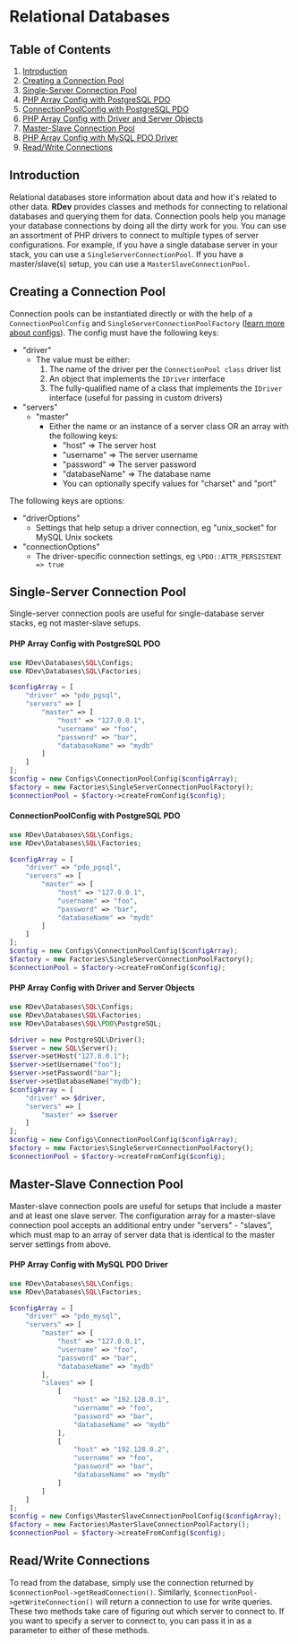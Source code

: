 # Relational Databases

## Table of Contents
1. [Introduction](#introduction)
2. [Creating a Connection Pool](#creating-a-connection-pool)
3. [Single-Server Connection Pool](#single-server-connection-pool)
  1. [PHP Array Config with PostgreSQL PDO](#php-array-config-with-postgresql-pdo)
  1. [ConnectionPoolConfig with PostgreSQL PDO](#connectionpoolconfig-with-postgresql-pdo)
  2. [PHP Array Config with Driver and Server Objects](#php-array-config-with-driver-and-server-objects)
4. [Master-Slave Connection Pool](#master-slave-connection-pool)
  1. [PHP Array Config with MySQL PDO Driver](#php-array-config-with-mysql-pdo-driver)
5. [Read/Write Connections](#readwrite-connections)

## Introduction
Relational databases store information about data and how it's related to other data.  **RDev** provides classes and methods for connecting to relational databases and querying them for data.  Connection pools help you manage your database connections by doing all the dirty work for you.  You can use an assortment of PHP drivers to connect to multiple types of server configurations.  For example, if you have a single database server in your stack, you can use a `SingleServerConnectionPool`.  If you have a master/slave(s) setup, you can use a `MasterSlaveConnectionPool`.

## Creating a Connection Pool
Connection pools can be instantiated directly or with the help of a `ConnectionPoolConfig` and `SingleServerConnectionPoolFactory` ([learn more about configs](/application/rdev/configs)).  The config must have the following keys:
* "driver"
  * The value must be either:
    1. The name of the driver per the `ConnectionPool class` driver list
    2. An object that implements the `IDriver` interface
    3. The fully-qualified name of a class that implements the `IDriver` interface (useful for passing in custom drivers)
* "servers"
  * "master"
    * Either the name or an instance of a server class OR an array with the following keys:
      * "host" => The server host
      * "username" => The server username
      * "password" => The server password
      * "databaseName" => The database name
      * You can optionally specify values for "charset" and "port"
    
The following keys are options:
* "driverOptions"
  * Settings that help setup a driver connection, eg "unix_socket" for MySQL Unix sockets
* "connectionOptions"
  * The driver-specific connection settings, eg `\PDO::ATTR_PERSISTENT => true`
  
## Single-Server Connection Pool
Single-server connection pools are useful for single-database server stacks, eg not master-slave setups.

#### PHP Array Config with PostgreSQL PDO
```php
use RDev\Databases\SQL\Configs;
use RDev\Databases\SQL\Factories;

$configArray = [
    "driver" => "pdo_pgsql",
    "servers" => [
        "master" => [
            "host" => "127.0.0.1",
            "username" => "foo",
            "password" => "bar",
            "databaseName" => "mydb"
        ]
    ]
];
$config = new Configs\ConnectionPoolConfig($configArray);
$factory = new Factories\SingleServerConnectionPoolFactory();
$connectionPool = $factory->createFromConfig($config);
```

#### ConnectionPoolConfig with PostgreSQL PDO
```php
use RDev\Databases\SQL\Configs;
use RDev\Databases\SQL\Factories;

$configArray = [
    "driver" => "pdo_pgsql",
    "servers" => [
        "master" => [
            "host" => "127.0.0.1",
            "username" => "foo",
            "password" => "bar",
            "databaseName" => "mydb"
        ]
    ]
];
$config = new Configs\ConnectionPoolConfig($configArray);
$factory = new Factories\SingleServerConnectionPoolFactory();
$connectionPool = $factory->createFromConfig($config);
```

#### PHP Array Config with Driver and Server Objects
```php
use RDev\Databases\SQL\Configs;
use RDev\Databases\SQL\Factories;
use RDev\Databases\SQL\PDO\PostgreSQL;

$driver = new PostgreSQL\Driver();
$server = new SQL\Server();
$server->setHost("127.0.0.1");
$server->setUsername("foo");
$server->setPassword("bar");
$server->setDatabaseName("mydb");
$configArray = [
    "driver" => $driver,
    "servers" => [
        "master" => $server
    ]
];
$config = new Configs\ConnectionPoolConfig($configArray);
$factory = new Factories\SingleServerConnectionPoolFactory();
$connectionPool = $factory->createFromConfig($config);
```

## Master-Slave Connection Pool
Master-slave connection pools are useful for setups that include a master and at least one slave server.  The configuration array for a master-slave connection pool accepts an additional entry under "servers" - "slaves", which must map to an array of server data that is identical to the master server settings from above.

#### PHP Array Config with MySQL PDO Driver
```php
use RDev\Databases\SQL\Configs;
use RDev\Databases\SQL\Factories;

$configArray = [
    "driver" => "pdo_mysql",
    "servers" => [
        "master" => [
            "host" => "127.0.0.1",
            "username" => "foo",
            "password" => "bar",
            "databaseName" => "mydb"
        ],
        "slaves" => [
            [
                "host" => "192.128.0.1",
                "username" => "foo",
                "password" => "bar",
                "databaseName" => "mydb"
            ],
            [
                "host" => "192.128.0.2",
                "username" => "foo",
                "password" => "bar",
                "databaseName" => "mydb"
            ]
        ]
    ]
];
$config = new Configs\MasterSlaveConnectionPoolConfig($configArray);
$factory = new Factories\MasterSlaveConnectionPoolFactory();
$connectionPool = $factory->createFromConfig($config);
```

## Read/Write Connections
To read from the database, simply use the connection returned by `$connectionPool->getReadConnection()`.  Similarly, `$connectionPool->getWriteConnection()` will return a connection to use for write queries.  These two methods take care of figuring out which server to connect to.  If you want to specify a server to connect to, you can pass it in as a parameter to either of these methods.